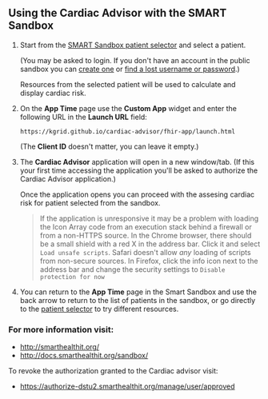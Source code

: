 ## Using the Cardiac Advisor with the SMART Sandbox


1. Start from the [SMART Sandbox patient selector](https://fhir-dstu2.smarthealthit.org/#/ui/select-patient) and select a patient.

   (You may be asked to login. If you don't have an account in the public sandbox you can [create one](https://service.smarthealthit.org/public/NewUser) or [find a lost username or password](https://service.smarthealthit.org/private/Login).)

   Resources from the selected patient will be used to calculate and display cardiac risk.

1. On the **App Time** page use the **Custom App** widget and enter the following URL in the **Launch URL** field:

   `https://kgrid.github.io/cardiac-advisor/fhir-app/launch.html`

   (The **Client ID** doesn't matter, you can leave it empty.)


1. The **Cardiac Advisor** application will open in a new window/tab. (If this your first time accessing the application you'll be asked to authorize the Cardiac Advisor application.)

   Once the application opens you can proceed with the assesing cardiac risk for patient selected from the sandbox.
   
   > If the application is unresponsive it may be a problem with loading the Icon Array code from an execution stack behind a firewall or from a non-HTTPS source. In the Chrome browser, there should be a small shield with a red X in the address bar. Click it and select `Load unsafe scripts`. Safari doesn't allow *any* loading of scripts from non-secure sources. In Firefox, click the info icon next to the address bar and change the security settings to `Disable protection for now` 

1. You can return to the **App Time** page in the Smart Sandbox and use the back arrow to return to the list of patients in the sandbox, or go directly to the [patient selector](https://fhir-dstu2.smarthealthit.org/#/ui/select-patient) to try different resources.

### For more information visit:

- http://smarthealthit.org/
- http://docs.smarthealthit.org/sandbox/

To revoke the authorization granted to the Cardiac advisor visit:

- https://authorize-dstu2.smarthealthit.org/manage/user/approved